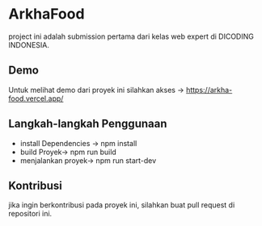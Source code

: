 # ArkhaFood

project ini adalah submission pertama dari kelas web expert di DICODING INDONESIA.

## Demo
Untuk melihat demo dari proyek ini silahkan akses -> https://arkha-food.vercel.app/

## Langkah-langkah Penggunaan
* install Dependencies -> npm install
* build Proyek-> npm run build
* menjalankan proyek-> npm run start-dev

## Kontribusi
jika ingin berkontribusi pada proyek ini, silahkan buat pull request di repositori ini.
